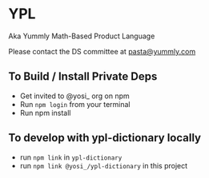 # YPL

Aka Yummly Math-Based Product Language

Please contact the DS committee at pasta@yummly.com

## To Build / Install Private Deps

- Get invited to @yosi_ org on npm
- Run `npm login` from your terminal
- Run npm install

## To develop with ypl-dictionary locally

- run `npm link` in `ypl-dictionary`
- run `npm link @yosi_/ypl-dictionary` in this project
